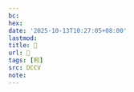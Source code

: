 ```yaml
---
bc:
hex:
date: '2025-10-13T10:27:05+08:00'
lastmod:
title: 􃯘
url: 􃯘
tags: [靷]
src: DCCV
note:
---
```

